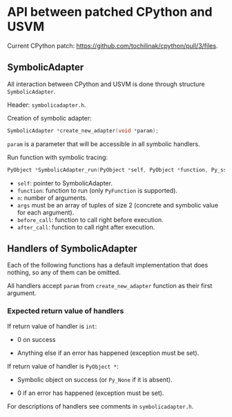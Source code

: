 # API between patched CPython and USVM

Current CPython patch: https://github.com/tochilinak/cpython/pull/3/files.

## SymbolicAdapter

All interaction between CPython and USVM is done through structure `SymbolicAdapter`.

Header: `symbolicadapter.h`.

Creation of symbolic adapter:
```c
SymbolicAdapter *create_new_adapter(void *param);
```

`param` is a parameter that will be accessible in all symbolic handlers.

Run function with symbolic tracing:
```c
PyObject *SymbolicAdapter_run(PyObject *self, PyObject *function, Py_ssize_t n, PyObject *const *args, runnable before_call, runnable after_call);
```

- `self`: pointer to SymbolicAdapter.
- `function`: function to run (only `PyFunction` is supported).
- `n`: number of arguments.
- `args` must be an array of tuples of size 2 (concrete and symbolic value for each argument).
- `before_call`: function to call right before execution.
- `after_call`: function to call right after execution.

## Handlers of SymbolicAdapter

Each of the following functions has a default implementation that does nothing, so any of them can be omitted.

All handlers accept `param` from `create_new_adapter` function as their first argument.

### Expected return value of handlers

If return value of handler is `int`:

- 0 on success

- Anything else if an error has happened (exception must be set).

If return value of handler is `PyObject *`:

- Symbolic object on success (or `Py_None` if it is absent).

- 0 if an error has happened (exception must be set).

For descriptions of handlers see comments in `symbolicadapter.h`.
